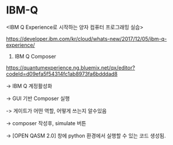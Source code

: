 # IBM-Q

<IBM Q Experience로 시작하는 양자 컴퓨터 프로그래밍 실습>

https://developer.ibm.com/kr/cloud/whats-new/2017/12/05/ibm-q-experience/

1. IBM Q Composer

https://quantumexperience.ng.bluemix.net/qx/editor?codeId=d09efa5f54314fc1ab8973fa6bdddad8

-> IBM Q 계정활성화

-> GUI 기반 Composer 실행

-> 게이트가 어떤 역할, 어떻게 쓰는지 알수있음

-> composer 작성후, simulate 버튼

-> [OPEN QASM 2.0] 창에 python 환경에서 실행할 수 있는 코드 생성됨.
